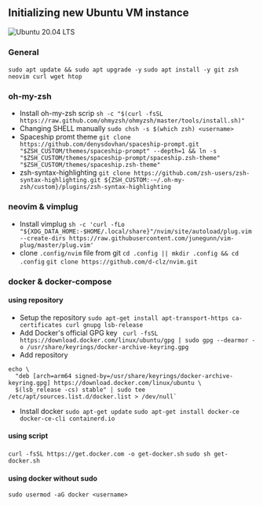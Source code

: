 ## Initializing new Ubuntu VM instance

![Ubuntu 20.04 LTS](https://149366088.v2.pressablecdn.com/wp-content/uploads/2020/02/Focal-Fossa-wallpaper-greyscale.jpg "Ubuntu Setting up")

### General
`sudo apt update && sudo apt upgrade -y`
`sudo apt install -y git zsh neovim curl wget htop`

### oh-my-zsh
- Install oh-my-zsh scrip
`sh -c "$(curl -fsSL https://raw.github.com/ohmyzsh/ohmyzsh/master/tools/install.sh)"`
- Changing SHELL manually 
`sudo chsh -s $(which zsh) <username>`
- Spaceship promt theme 
`git clone https://github.com/denysdovhan/spaceship-prompt.git "$ZSH_CUSTOM/themes/spaceship-prompt" --depth=1 && ln -s "$ZSH_CUSTOM/themes/spaceship-prompt/spaceship.zsh-theme" "$ZSH_CUSTOM/themes/spaceship.zsh-theme"`
- zsh-syntax-highlighting 
`git clone https://github.com/zsh-users/zsh-syntax-highlighting.git ${ZSH_CUSTOM:-~/.oh-my-zsh/custom}/plugins/zsh-syntax-highlighting`

### neovim & vimplug
- Install vimplug 
`sh -c 'curl -fLo "${XDG_DATA_HOME:-$HOME/.local/share}"/nvim/site/autoload/plug.vim --create-dirs https://raw.githubusercontent.com/junegunn/vim-plug/master/plug.vim'`
- clone `.config/nvim` file from git 
`cd .config || mkdir .config && cd .config`
`git clone https://github.com/d-clz/nvim.git`

### docker & docker-compose

#### using repository
- Setup the repository 
`sudo apt-get install apt-transport-https ca-certificates curl gnupg lsb-release`
- Add Docker's official GPG key 
` curl -fsSL https://download.docker.com/linux/ubuntu/gpg | sudo gpg --dearmor -o /usr/share/keyrings/docker-archive-keyring.gpg`
- Add repository 
```
echo \
  "deb [arch=arm64 signed-by=/usr/share/keyrings/docker-archive-keyring.gpg] https://download.docker.com/linux/ubuntu \
  $(lsb_release -cs) stable" | sudo tee /etc/apt/sources.list.d/docker.list > /dev/null`
```
- Install docker
`sudo apt-get update`
`sudo apt-get install docker-ce docker-ce-cli containerd.io`

#### using script
`curl -fsSL https://get.docker.com -o get-docker.sh`
`sudo sh get-docker.sh`

#### using docker without sudo
`sudo usermod -aG docker <username>`
